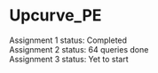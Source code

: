 # Upcurve_PE

Assignment 1 status: Completed <br />
Assignment 2 status: 64 queries done <br />
Assignment 3 status: Yet to start <br />
